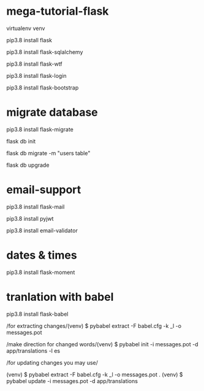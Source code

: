 # mega-tutorial-flask
virtualenv venv 

pip3.8 install flask

pip3.8 install flask-sqlalchemy

pip3.8 install flask-wtf

pip3.8 install flask-login

pip3.8 install flask-bootstrap

# migrate database
pip3.8 install flask-migrate

flask db init

flask db migrate -m "users table"

flask db upgrade


# email-support
pip3.8 install flask-mail

pip3.8 install pyjwt

pip3.8 install email-validator

# dates & times
pip3.8 install flask-moment

# tranlation with babel
pip3.8 install flask-babel

/for extracting changes/(venv) $ pybabel extract -F babel.cfg -k _l -o messages.pot

/make direction for changed words/(venv) $ pybabel init -i messages.pot -d app/translations -l es

/for updating changes you may use/

(venv) $ pybabel extract -F babel.cfg -k _l -o messages.pot .
(venv) $ pybabel update -i messages.pot -d app/translations
